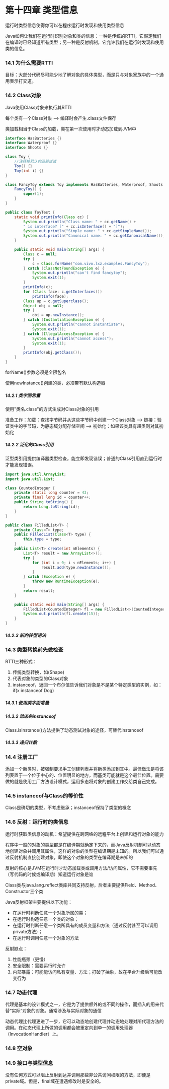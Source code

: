 # 第十四章 类型信息

运行时类型信息使得你可以在程序运行时发现和使用类型信息

Java如何让我们在运行时识别对象和类的信息：一种是传统的RTTI，它假定我们在编译时已经知道所有类型；另一种是反射机制，它允许我们在运行时发现和使用类的信息。

### 14.1 为什么需要RTTI

目标：大部分代码尽可能少地了解对象的具体类型，而是只与对象家族中的一个通用表示打交道。

### 14.2 Class对象

Java使用Class对象来执行其RTTI

每个类有一个Class对象 --> 编译时会产生.class文件保存

类加载相当于Class的加载，类在第一次使用时才动态加载到JVM中

```java
interface HasBatteries {}
interface Waterproof {}
interface Shoots {}

class Toy {
    //注释掉默认构造器试试
    Toy() {}
    Toy(int i) {}
}

class FancyToy extends Toy implements HasBatteries, Waterproof, Shoots {
    FancyToy() {
        super(1);
    }
}

public class ToyTest {
    static void printInfo(Class cc) {
        System.out.println("Class name: " + cc.getName() +
        " is interface? [" + cc.isInterface() + "]");
        System.out.println("Simple name: " + cc.getSimpleName());
        System.out.println("Canonical name: " + cc.getCanonicalName());
    }

    public static void main(String[] args) {
        Class c = null;
        try {
            c = Class.forName("com.vivo.lxz.examples.FancyToy");
        } catch (ClassNotFoundException e) {
            System.out.println("can't find fancytoy");
            System.exit(1);
        }
        printInfo(c);
        for (Class face: c.getInterfaces())
            printInfo(face);
        Class up = c.getSuperclass();
        Object obj = null;
        try {
            obj = up.newInstance();
        } catch (InstantiationException e) {
            System.out.println("cannot instantiate");
            System.exit(1);
        } catch (IllegalAccessException e) {
            System.out.println("cannot access");
            System.exit(1);
        }
        printInfo(obj.getClass());
    }
}
```

forName()参数必须是全限包名

使用newInstance()创建的类，必须带有默认构造器

##### 14.2.1 类字面常量

使用"类名.class"的方式生成对Class对象的引用

准备工作：加载：查找字节码并从这些字节码中创建一个Class对象 --> 链接：验证类中的字节码，为静态域分配存储空间 --> 初始化：如果该类具有超类则对其初始化

##### 14.2.2 泛化的Class引用

泛型类引用提供编译器类型检查，能立即发现错误；普通的Class引用直到运行时才能发现错误。

```java
import java.util.ArrayList;
import java.util.List;

class CountedInteger {
    private static long counter = 43;
    private final long id = counter++;
    public String toString() {
        return Long.toString(id);
    }
}

public class FilledList<T> {
    private Class<T> type;
    public FilledList(Class<T> type) {
        this.type = type;
    }
    public List<T> create(int nElements) {
        List<T> result = new ArrayList<>();
        try {
            for (int i = 0; i < nElements; i++) {
                result.add(type.newInstance());
            }
        } catch (Exception e) {
            throw new RuntimeException(e);
        }
        return result;
    }

    public static void main(String[] args) {
        FilledList<CountedInteger> fl = new FilledList<>(CountedInteger.class);
        System.out.println(fl.create(15));
    }
}
```

##### 14.2.3 新的转型语法

### 14.3 类型转换前先做检查

RTTI三种形式：

1. 传统类型转换，如(Shape)
2. 代表对象的类型的Class对象
3. instanceof，返回一个布尔值告诉我们对象是不是某个特定类型的实例，如：if(x instanceof Dog)

##### 14.3.1 使用类字面常量

##### 14.3.2 动态的instanceof

Class.isInstance()方法提供了动态测试对象的途径，可替代instanceof

##### 14.3.3 递归计数

### 14.4 注册工厂

添加一个新类时，被强制要求手工创建列表并将新类添加到其中。最佳做法是将该列表置于一个位于中心的、位置明显的地方，而基类可能就是这个最佳位置。需要做的就是使用工厂方法设计模式，运用多态将对象的创建工作交给类自己完成。

### 14.5 instanceof与Class的等价性

Class是确切的类型，不考虑继承；instanceof保持了类型的概念

### 14.6 反射：运行时的类信息

运行时获取类信息的动机：希望提供在跨网络的远程平台上创建和运行对象的能力

程序中一般的对象的类型都是在编译期就确定下来的，而Java反射机制可以动态地创建对象并调用其属性，这样的对象的类型在编译期是未知的。所以我们可以通过反射机制直接创建对象，即使这个对象的类型在编译期是未知的

反射的核心是JVM在运行时才动态加载类或调用方法/访问属性，它不需要事先（写代码的时候或编译期）知道运行对象是谁

Class类与java.lang.reflect类库共同支持反射，后者主要提供Field、Method、Constructor三个类

Java反射框架主要提供以下功能：

- 在运行时判断任意一个对象所属的类；
- 在运行时构造任意一个类的对象；
- 在运行时判断任意一个类所具有的成员变量和方法（通过反射甚至可以调用private方法）；
- 在运行时调用任意一个对象的方法

反射缺点：

1. 性能瓶颈（更慢）
2. 安全限制：需要运行时允许
3. 内部暴露：可能能访问私有变量、方法；打破了抽象，故在平台升级后可能改变行为

### 14.7 动态代理

代理是基本的设计模式之一，它是为了提供额外的或不同的操作，而插入的用来代替“实际”对象的对象。通常涉及与实际对象的通信

动态代理比代理更进了一步，它可以动态地创建代理并动态地处理对所代理方法的调用。在动态代理上所做的调用都会被重定向到单一的调用处理器（InvocationHandler）上。

### 14.8 空对象

### 14.9 接口与类型信息

没有任何方式可以阻止反射到达并调用那些非公共访问权限的方法，即便是private域。但是，final域在遭遇修改时是安全的。